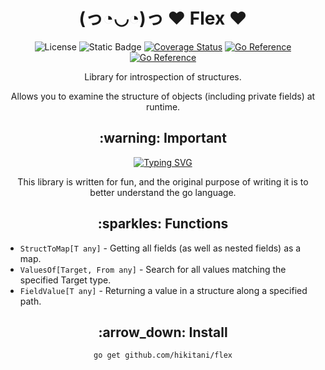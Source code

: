 <h1 align="center"> (っ◔◡◔)っ ♥ Flex ♥ </h1>

<p align="center">

<p align="center">
    <img src="https://img.shields.io/github/license/hikitani/flex" alt="License">
    <img alt="Static Badge" src="https://img.shields.io/badge/lang-golang-blue">
    <a href='https://coveralls.io/github/hikitani/flex?branch=main'><img src='https://coveralls.io/repos/github/hikitani/flex/badge.svg?branch=main' alt='Coverage Status' /></a>
    <a href="https://goreportcard.com/report/github.com/hikitani/flex"><img src="https://goreportcard.com/badge/github.com/hikitani/flex" alt="Go Reference"></a>
    <a href="https://pkg.go.dev/github.com/hikitani/flex"><img src="https://pkg.go.dev/badge/github.com/hikitani/flex.svg" alt="Go Reference"></a>
</p>

</p>

<p align="center"> Library for introspection of structures.</p>
<p align="center">Allows you to examine the structure of objects (including private fields) at runtime.</p>

<h2 align="center"> :warning: Important </h2>

<p align="center">
<a href="https://git.io/typing-svg"><img src="https://readme-typing-svg.herokuapp.com?font=Fira+Code&pause=1000&color=F75656&center=true&random=false&width=435&lines=Not+recommended+for+production+use;Use+the+library+with+caution" alt="Typing SVG" /></a>
<p>

<p align="center">This library is written for fun, and the original purpose of writing it is to better understand the go language.</p>


<h2 align="center"> :sparkles: Functions </h2>

* `StructToMap[T any]` - Getting all fields (as well as nested fields) as a map.
* `ValuesOf[Target, From any]` - Search for all values matching the specified Target type.
* `FieldValue[T any]` - Returning a value in a structure along a specified path.

<h2 align="center"> :arrow_down: Install </h2>

<p align="center"><code>go get github.com/hikitani/flex</code></p>
